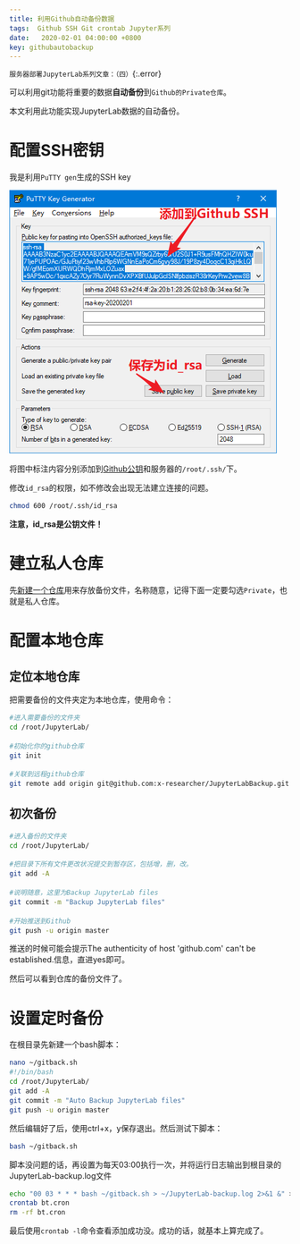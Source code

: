 ```yaml
---
title: 利用Github自动备份数据
tags:  Github SSH Git crontab Jupyter系列
date:   2020-02-01 04:00:00 +0800
key: githubautobackup
---
```

`服务器部署JupyterLab系列文章：（四）`{:.error}

<!--more-->
可以利用git功能将重要的数据**自动备份**到`Github的Private仓库`。

本文利用此功能实现JupyterLab数据的自动备份。
# 配置SSH密钥
我是利用`PuTTY gen`生成的SSH key

![图1](/photos/ssh-key.png)

将图中标注内容分别添加到[Github公钥](https://github.com/settings/ssh/new)和服务器的`/root/.ssh/`下。

修改`id_rsa`的权限，如不修改会出现无法建立连接的问题。
~~~bash
chmod 600 /root/.ssh/id_rsa
~~~
**注意，id_rsa是公钥文件！**
# 建立私人仓库
先[新建一个仓库](https://github.com/new)用来存放备份文件，名称随意，记得下面一定要勾选`Private`，也就是私人仓库。
# 配置本地仓库
## 定位本地仓库
把需要备份的文件夹定为本地仓库，使用命令：
~~~bash
#进入需要备份的文件夹
cd /root/JupyterLab/

#初始化你的github仓库
git init

#关联到远程github仓库
git remote add origin git@github.com:x-researcher/JupyterLabBackup.git
~~~
## 初次备份
~~~bash
#进入备份的文件夹
cd /root/JupyterLab/

#把目录下所有文件更改状况提交到暂存区，包括增，删，改。
git add -A

#说明随意，这里为Backup JupyterLab files
git commit -m "Backup JupyterLab files"

#开始推送到Github
git push -u origin master
~~~
推送的时候可能会提示The authenticity of host 'github.com' can't be established.信息，直进yes即可。

然后可以看到仓库的备份文件了。

# 设置定时备份
在根目录先新建一个bash脚本：
~~~bash
nano ~/gitback.sh
#!/bin/bash
cd /root/JupyterLab/
git add -A
git commit -m "Auto Backup JupyterLab files"
git push -u origin master
~~~

然后编辑好了后，使用ctrl+x，y保存退出。然后测试下脚本：
~~~bash
bash ~/gitback.sh
~~~
脚本没问题的话，再设置为每天03:00执行一次，并将运行日志输出到根目录的JupyterLab-backup.log文件
~~~bash
echo "00 03 * * * bash ~/gitback.sh > ~/JupyterLab-backup.log 2>&1 &" > bt.cron
crontab bt.cron
rm -rf bt.cron
~~~
最后使用`crontab -l`命令查看添加成功没。成功的话，就基本上算完成了。